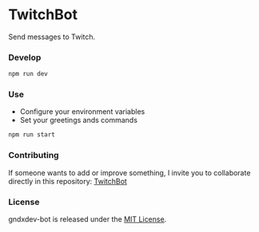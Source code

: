 # TwitchBot

Send messages to Twitch.

### Develop

```bash
npm run dev
```

### Use

- Configure your environment variables
- Set your greetings ands commands

```bash
npm run start
```

### Contributing
If someone wants to add or improve something, I invite you to collaborate directly in this repository: [TwitchBot](https://github.com/shuansanchez/TwitchBot)

### License
gndxdev-bot is released under the [MIT License](https://opensource.org/licenses/MIT).
